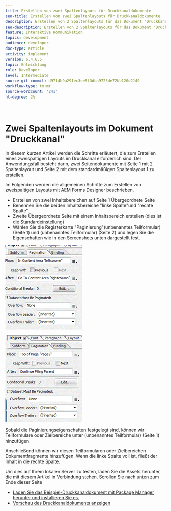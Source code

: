 ```yaml
---
title: Erstellen von zwei Spaltenlayouts für Druckkanaldokumente
seo-title: Erstellen von zwei Spaltenlayouts für Druckkanaldokumente
description: Erstellen von 2 Spaltenlayouts für das Dokument "Druckkanal"
seo-description: Erstellen von 2 Spaltenlayouts für das Dokument "Druckkanal"
feature: Interaktive Kommunikation
topics: development
audience: developer
doc-type: article
activity: implement
version: 6.4,6.5
topic: Entwicklung
role: Developer
level: Intermediate
source-git-commit: d9714b9a291ec3ee5f3dba9723de72bb120d2149
workflow-type: tm+mt
source-wordcount: '241'
ht-degree: 2%

---
```



# Zwei Spaltenlayouts im Dokument &quot;Druckkanal&quot;

In diesem kurzen Artikel werden die Schritte erläutert, die zum Erstellen eines zweispaltigen Layouts im Druckkanal erforderlich sind. Der Anwendungsfall besteht darin, zwei Seitendokumente mit Seite 1 mit 2 Spaltenlayout und Seite 2 mit dem standardmäßigen Spaltenlayout 1 zu erstellen.

Im Folgenden werden die allgemeinen Schritte zum Erstellen von zweispaltigen Layouts mit AEM Forms Designer beschrieben.

* Erstellen von zwei Inhaltsbereichen auf Seite 1 Übergeordnete Seite
* Benennen Sie die beiden Inhaltsbereiche &quot;linke Spalte&quot;und &quot;rechte Spalte&quot;.
* Zweite Übergeordnete Seite mit einem Inhaltsbereich erstellen (dies ist die Standardeinstellung)
* Wählen Sie die Registerkarte &quot;Paginierung&quot;(unbenanntes Teilformular) (Seite 1) und (unbenanntes Teilformular) (Seite 2) und legen Sie die Eigenschaften wie in den Screenshots unten dargestellt fest.

![page1](assets/untitledsubform_paginationproperties.gif)

![page2](assets/untitled_subformpage2.gif)

Sobald die Paginierungseigenschaften festgelegt sind, können wir Teilformulare oder Zielbereiche unter (unbenanntes Teilformular) (Seite 1) hinzufügen.

Anschließend können wir diesen Teilformularen oder Zielbereichen Dokumentfragmente hinzufügen. Wenn die linke Spalte voll ist, fließt der Inhalt in die rechte Spalte.

Um dies auf Ihrem lokalen Server zu testen, laden Sie die Assets herunter, die mit diesem Artikel in Verbindung stehen. Scrollen Sie nach unten zum Ende dieser Seite

* [Laden Sie das Beispiel-Druckkanaldokument mit Package Manager herunter und installieren Sie es.](assets/print-channel-with-two-column-layout.zip)
* [Vorschau des Druckkanaldokuments anzeigen](http://localhost:4502/content/dam/formsanddocuments/2columnlayout/jcr:content?channel=print&amp;mode=preview&amp;dataRef=service%3A%2F%2FFnDTestData&amp;wcmmode=disabled)
